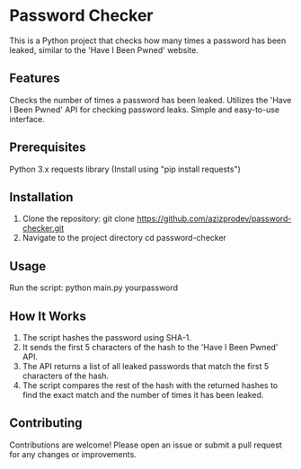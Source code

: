 # Password Checker
This is a Python project that checks how many times a password has been leaked, similar to the 'Have I Been Pwned' website.

## Features
Checks the number of times a password has been leaked.
Utilizes the 'Have I Been Pwned' API for checking password leaks.
Simple and easy-to-use interface.

## Prerequisites
Python 3.x
requests library (Install using "pip install requests")

## Installation
1. Clone the repository:
    git clone https://github.com/azizprodev/password-checker.git
2. Navigate to the project directory
    cd password-checker

## Usage
Run the script:
  python main.py yourpassword

## How It Works
1. The script hashes the password using SHA-1.
2. It sends the first 5 characters of the hash to the 'Have I Been Pwned' API.
3. The API returns a list of all leaked passwords that match the first 5 characters of the hash.
4. The script compares the rest of the hash with the returned hashes to find the exact match and the number of times it has been leaked.

## Contributing
Contributions are welcome! Please open an issue or submit a pull request for any changes or improvements.
